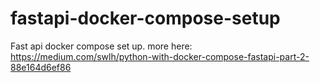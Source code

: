 # fastapi-docker-compose-setup
Fast api docker compose set up. more here: https://medium.com/swlh/python-with-docker-compose-fastapi-part-2-88e164d6ef86
